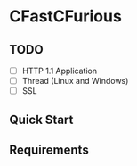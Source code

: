 # CFastCFurious

## TODO

- [ ] HTTP 1.1 Application
- [ ] Thread (Linux and Windows)
- [ ] SSL

## Quick Start


## Requirements


